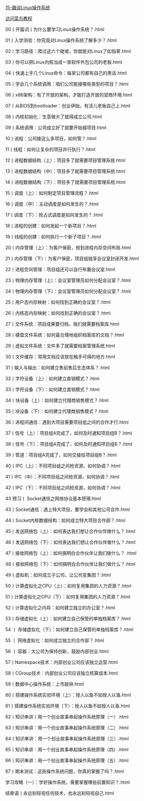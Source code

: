 ﻿[15-趣谈Linux操作系统]("./00丨开篇词丨为什么要学习Linux操作系统？.html")

<a href="./00丨开篇词丨为什么要学习Linux操作系统？.html">访问菜鸟教程</a>

<a href="./00丨开篇词丨为什么要学习Linux操作系统？.html"></a>

00丨开篇词丨为什么要学习Linux操作系统？.html

01丨入学测验：你究竟对Linux操作系统了解多少？.html

02丨学习路径：爬过这六个陡坡，你就能对Linux了如指掌.html

03丨你可以把Linux内核当成一家软件外包公司的老板.html

04丨快速上手几个Linux命令：每家公司都有自己的黑话.html

05丨学会几个系统调用：咱们公司能接哪些类型的项目？.html

06丨x86架构：有了开放的架构，才能打造开放的营商环境.html

07丨从BIOS到bootloader：创业伊始，有活儿老板自己上.html

08丨内核初始化：生意做大了就得成立公司.html

09丨系统调用：公司成立好了就要开始接项目.html

10丨进程：公司接这么多项目，如何管？.html

11丨线程：如何让复杂的项目并行执行？.html

12丨进程数据结构（上）：项目多了就需要项目管理系统.html

13丨进程数据结构（中）：项目多了就需要项目管理系统.html

14丨进程数据结构（下）：项目多了就需要项目管理系统.html

15丨调度（上）：如何制定项目管理流程？.html

16丨调度（中）：主动调度是如何发生的？.html

17丨调度（下）：抢占式调度是如何发生的？.html

18丨进程的创建：如何发起一个新项目？.html

19丨线程的创建：如何执行一个新子项目？.html

20丨内存管理（上）：为客户保密，规划进程内存空间布局.html

21丨内存管理（下）：为客户保密，项目组独享会议室封闭开发.html

22丨进程空间管理：项目组还可以自行布置会议室.html

23丨物理内存管理（上）：会议室管理员如何分配会议室？.html

24丨物理内存管理（下）：会议室管理员如何分配会议室？.html

25丨用户态内存映射：如何找到正确的会议室？.html

26丨内核态内存映射：如何找到正确的会议室？.html

27丨文件系统：项目成果要归档，我们就需要档案库.html

28丨硬盘文件系统：如何最合理地组织档案库的文档？.html

29丨虚拟文件系统：文件多了就需要档案管理系统.html

30丨文件缓存：常用文档应该放在触手可得的地方.html

31丨输入与输出：如何建立售前售后生态体系？.html

32丨字符设备（上）：如何建立直销模式？.html

33丨字符设备（下）：如何建立直销模式？.html

34丨块设备（上）：如何建立代理商销售模式？.html

35丨块设备（下）：如何建立代理商销售模式？.html

36丨进程间通信：遇到大项目需要项目组之间的合作才行.html

37丨信号（上）：项目组A完成了，如何及时通知项目组B？.html

38丨信号（下）：项目组A完成了，如何及时通知项目组B？.html

39丨管道：项目组A完成了，如何交接给项目组B？.html

40丨IPC（上）：不同项目组之间抢资源，如何协调？.html

41丨IPC（中）：不同项目组之间抢资源，如何协调？.html

42丨IPC（下）：不同项目组之间抢资源，如何协调？.html

43 预习丨 Socket通信之网络协议基本原理.html

43丨Socket通信：遇上特大项目，要学会和其他公司合作.html

44丨Socket内核数据结构：如何成立特大项目合作部？.html

45丨发送网络包（上）：如何表达我们想让合作伙伴做什么？.html

46丨发送网络包（下）：如何表达我们想让合作伙伴做什么？.html

47丨接收网络包（上）：如何搞明白合作伙伴让我们做什么？ .html

48丨接收网络包（下）：如何搞明白合作伙伴让我们做什么？.html

49丨虚拟机：如何成立子公司，让公司变集团？.html

50丨计算虚拟化之CPU（上）：如何复用集团的人力资源？.html

51丨计算虚拟化之CPU（下）：如何复用集团的人力资源？.html

52丨计算虚拟化之内存：如何建立独立的办公室？.html

53丨存储虚拟化（上）：如何建立自己保管的单独档案库？.html

54 丨 存储虚拟化（下）：如何建立自己保管的单独档案库？.html

55 丨 网络虚拟化：如何成立独立的合作部？.html

56 丨 容器：大公司为保持创新，鼓励内部创业.html

57丨Namespace技术：内部创业公司应该独立运营.html

58丨CGroup技术：内部创业公司应该独立核算成本.html

59丨数据中心操作系统：上市敲钟.html

60丨搭建操作系统实验环境（上）：授人以鱼不如授人以渔.html

61丨搭建操作系统实验环境（下）：授人以鱼不如授人以渔.html

62丨知识串讲丨用一个创业故事串起操作系统原理（一）.html

63丨知识串讲：用一个创业故事串起操作系统原理（二）.html

64丨知识串讲：用一个创业故事串起操作系统原理（三）.html

65丨知识串讲：用一个创业故事串起操作系统原理（四）.html

66丨知识串讲：用一个创业故事串起操作系统原理（五）.html

67丨期末测试：这些操作系统问题，你真的掌握了吗？.html

学习攻略（一）：学好操作系统，需要掌握哪些前置知识？.html

结束语丨永远别轻视任何技术，也永远别轻视自己.html
